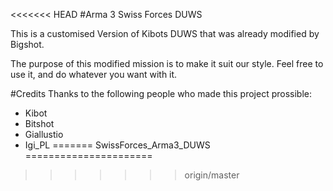 <<<<<<< HEAD
#Arma 3 Swiss Forces DUWS

This is a customised Version of Kibots DUWS that was already modified by Bigshot.

The purpose of this modified mission is to make it suit our style. Feel free to use it, and do whatever you want with it.

#Credits
Thanks to the following people who made this project prossible:

* Kibot
* Bitshot
* Giallustio
* Igi_PL
=======
SwissForces_Arma3_DUWS
======================
>>>>>>> origin/master
